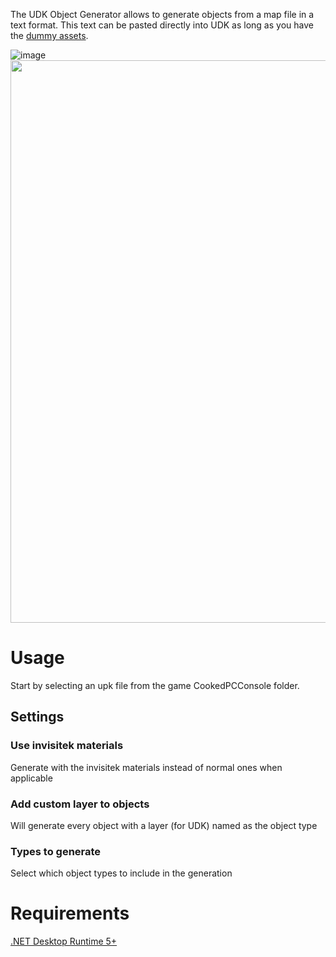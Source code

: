 The UDK Object Generator allows to generate objects from a map file in a text format. This text can be pasted directly into UDK as long as you have the [dummy assets](https://github.com/Martinii89/RL_DummyAssets/).

![image](https://user-images.githubusercontent.com/3978014/117329436-a3056580-ae62-11eb-9278-5f9a8179bef3.png)
<img src="https://media.giphy.com/media/uIXlzj6VcnidzyQ1m7/giphy.gif" width="900">

Usage
==============
Start by selecting an upk file from the game CookedPCConsole folder.
## Settings
### Use invisitek materials
Generate with the invisitek materials instead of normal ones when applicable
### Add custom layer to objects
Will generate every object with a layer (for UDK) named as the object type
### Types to generate
Select which object types to include in the generation

Requirements
==============
[.NET Desktop Runtime 5+](https://dotnet.microsoft.com/download/dotnet/5.0)
